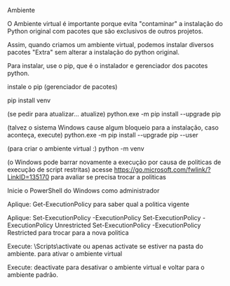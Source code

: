 
Ambiente

O Ambiente virtual é importante porque evita "contaminar" a instalação do Python original com pacotes que são exclusivos de outros projetos.

Assim, quando criamos um ambiente virtual, podemos instalar diversos pacotes "Extra" sem alterar a instalação do python original.

Para instalar, use o pip, que é o instalador e gerenciador dos pacotes python. 


instale o pip (gerenciador de pacotes)

pip install venv

(se pedir para atualizar... atualize)
python.exe -m pip install --upgrade pip

(talvez o sistema Windows cause algum bloqueio para a instalação, caso aconteça, execute)
python.exe -m pip install --upgrade pip --user

(para criar o ambiente virtual :)
python -m venv <nome do ambiente>

(o Windows pode barrar novamente a execução por causa de politicas de execução de script restritas)
acesse https://go.microsoft.com/fwlink/?LinkID=135170 para avaliar se precisa trocar a politicas

Inicie o PowerShell do Windows como administrador

Aplique: Get-ExecutionPolicy
para saber qual a politica vigente

Aplique: Set-ExecutionPolicy -ExecutionPolicy <nome da nova politica>
Set-ExecutionPolicy -ExecutionPolicy Unrestricted
Set-ExecutionPolicy -ExecutionPolicy Restricted
para trocar para a nova politica 

Execute: <nome do ambiente virtual>\Scripts\activate 
ou apenas activate se estiver na pasta do ambiente.
para ativar o ambiente virtual

Execute: deactivate
para desativar o ambiente virtual e voltar para o ambiente padrão.